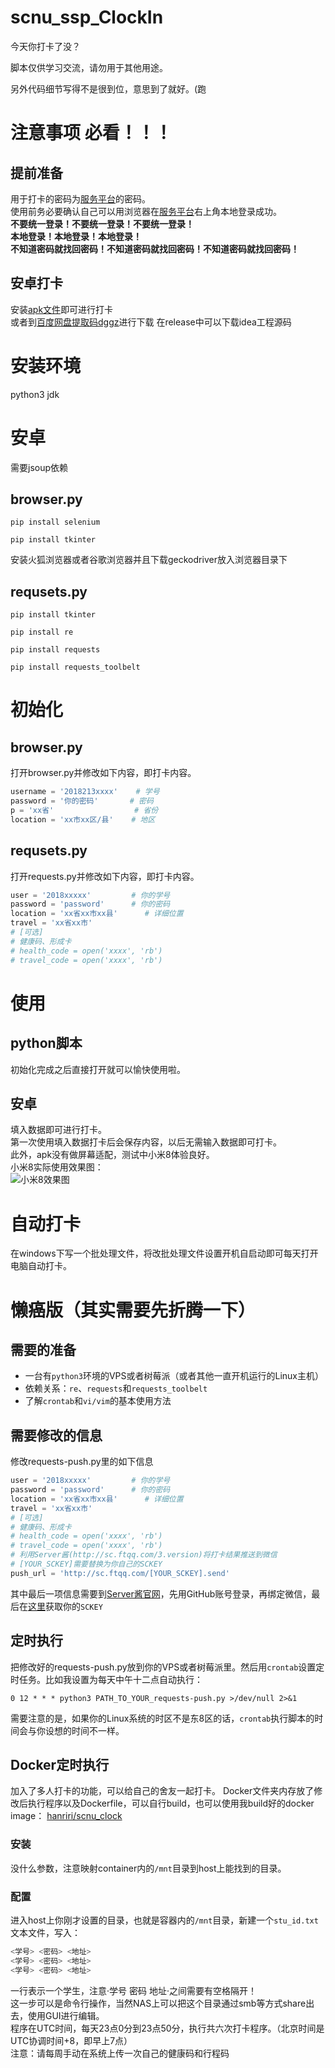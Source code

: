 # scnu_ssp_ClockIn
今天你打卡了没？

脚本仅供学习交流，请勿用于其他用途。

另外代码细节写得不是很到位，意思到了就好。(跑

# 注意事项 必看！！！
## 提前准备
用于打卡的密码为[服务平台](https://ssp.scnu.edu.cn/)的密码。  
使用前务必要确认自己可以用浏览器在[服务平台](https://ssp.scnu.edu.cn/)右上角本地登录成功。  
**不要统一登录！不要统一登录！不要统一登录！**  
**本地登录！本地登录！本地登录！**  
**不知道密码就找回密码！不知道密码就找回密码！不知道密码就找回密码！**  
## 安卓打卡
安装[apk文件](https://github.com/wumcpq/scnu_ssp_ClockIn/raw/master/android/app-release.apk)即可进行打卡  
或者到[百度网盘提取码dggz](https://pan.baidu.com/s/1nR0FXhVCE8stEVZ_DT5zxg)进行下载
在release中可以下载idea工程源码

# 安装环境
python3
jdk

# 安卓
需要jsoup依赖  

## browser.py
`pip install selenium`

`pip install tkinter`

安装火狐浏览器或者谷歌浏览器并且下载geckodriver放入浏览器目录下
## requsets.py
`pip install tkinter`

`pip install re`

`pip install requests`

`pip install requests_toolbelt`

# 初始化
## browser.py
打开browser.py并修改如下内容，即打卡内容。
```python
username = '2018213xxxx'    # 学号
password = '你的密码'       # 密码
p = 'xx省'                  # 省份
location = 'xx市xx区/县'    # 地区
```
## requsets.py
打开requests.py并修改如下内容，即打卡内容。
```python
user = '2018xxxxx'         # 你的学号
password = 'password'      # 你的密码
location = 'xx省xx市xx县'      # 详细位置
travel = 'xx省xx市'
# [可选]
# 健康码、形成卡
# health_code = open('xxxx', 'rb')
# travel_code = open('xxxx', 'rb')  
```

# 使用
## python脚本
初始化完成之后直接打开就可以愉快使用啦。  

## 安卓
填入数据即可进行打卡。  
第一次使用填入数据打卡后会保存内容，以后无需输入数据即可打卡。  
此外，apk没有做屏幕适配，测试中小米8体验良好。  
小米8实际使用效果图：  
![小米8效果图](https://github.com/wumcpq/scnu_ssp_ClockIn/raw/master/android/Snipaste_2020-05-10_18-12-27.jpg)

# 自动打卡
在windows下写一个批处理文件，将改批处理文件设置开机自启动即可每天打开电脑自动打卡。


# 懒癌版（其实需要先折腾一下）

## 需要的准备
* 一台有`python3`环境的VPS或者树莓派（或者其他一直开机运行的Linux主机）
* 依赖关系：`re`、`requests`和`requests_toolbelt`
* 了解`crontab`和`vi/vim`的基本使用方法

## 需要修改的信息
修改requests-push.py里的如下信息
```python
user = '2018xxxxx'         # 你的学号
password = 'password'      # 你的密码
location = 'xx省xx市xx县'      # 详细位置
travel = 'xx省xx市'
# [可选]
# 健康码、形成卡
# health_code = open('xxxx', 'rb')
# travel_code = open('xxxx', 'rb')  
# 利用Server酱(http://sc.ftqq.com/3.version)将打卡结果推送到微信
# [YOUR_SCKEY]需要替换为你自己的SCKEY
push_url = 'http://sc.ftqq.com/[YOUR_SCKEY].send'
```
其中最后一项信息需要到[Server酱官网](http://sc.ftqq.com/3.version)，先用GitHub账号登录，再绑定微信，最后在[这里](http://sc.ftqq.com/?c=code)获取你的`SCKEY`

## 定时执行
把修改好的requests-push.py放到你的VPS或者树莓派里。然后用`crontab`设置定时任务。比如我设置为每天中午十二点自动执行：
```
0 12 * * * python3 PATH_TO_YOUR_requests-push.py >/dev/null 2>&1
```
需要注意的是，如果你的Linux系统的时区不是东8区的话，`crontab`执行脚本的时间会与你设想的时间不一样。

## Docker定时执行
加入了多人打卡的功能，可以给自己的舍友一起打卡。
Docker文件夹内存放了修改后执行程序以及Dockerfile，可以自行build，也可以使用我build好的docker image：
<a href="https://hub.docker.com/r/hanriri/scnu-clock" target="_blank">hanriri/scnu_clock</a><br>
### 安装
没什么参数，注意映射container内的`/mnt`目录到host上能找到的目录。<br>
### 配置
进入host上你刚才设置的目录，也就是容器内的`/mnt`目录，新建一个`stu_id.txt`文本文件，写入：
```bash
<学号> <密码> <地址>
<学号> <密码> <地址>
<学号> <密码> <地址>
```
一行表示一个学生，注意·学号 密码 地址·之间需要有空格隔开！<br>
这一步可以是命令行操作，当然NAS上可以把这个目录通过smb等方式share出去，使用GUI进行编辑。<br>
程序在UTC时间，每天23点0分到23点50分，执行共六次打卡程序。（北京时间是UTC协调时间+8，即早上7点）<br>
注意：请每周手动在系统上传一次自己的健康码和行程码
